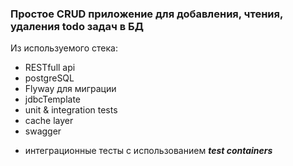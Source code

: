 ### Простое CRUD приложение для добавления, чтения, удаления todo задач в БД

Из используемого стека:
- RESTfull api
- postgreSQL
- Flyway для миграции
- jdbcTemplate
- unit & integration tests
- cache layer
- swagger 
+ интеграционные тесты с использованием _**test containers**_